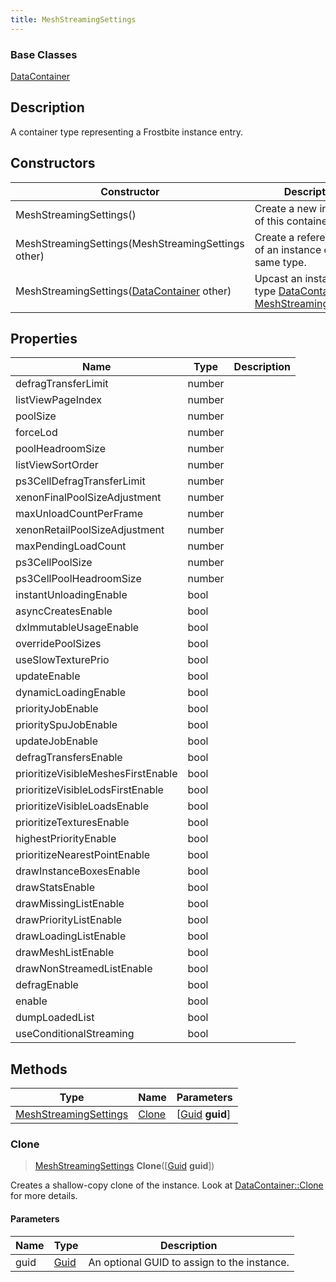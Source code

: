 ```yaml
---
title: MeshStreamingSettings
---
```

### Base Classes

[DataContainer](/vext/ref/shared/class/datacontainer)

## Description

A container type representing a Frostbite instance entry.

## Constructors

| Constructor                                                                      | Description                                                                                                                       |
| -------------------------------------------------------------------------------- | --------------------------------------------------------------------------------------------------------------------------------- |
| MeshStreamingSettings()                                                          | Create a new instance of this container type.                                                                                     |
| MeshStreamingSettings(MeshStreamingSettings other)                               | Create a reference copy of an instance of the same type.                                                                          |
| MeshStreamingSettings([DataContainer](/vext/ref/shared/class/datacontainer) other) | Upcast an instance of type [DataContainer](/vext/ref/shared/class/datacontainer) to [MeshStreamingSettings](/vext/ref/fb/meshstreamingsettings/). |

## Properties

| Name                               | Type   | Description |
| ---------------------------------- | ------ | ----------- |
| defragTransferLimit                | number |             |
| listViewPageIndex                  | number |             |
| poolSize                           | number |             |
| forceLod                           | number |             |
| poolHeadroomSize                   | number |             |
| listViewSortOrder                  | number |             |
| ps3CellDefragTransferLimit         | number |             |
| xenonFinalPoolSizeAdjustment       | number |             |
| maxUnloadCountPerFrame             | number |             |
| xenonRetailPoolSizeAdjustment      | number |             |
| maxPendingLoadCount                | number |             |
| ps3CellPoolSize                    | number |             |
| ps3CellPoolHeadroomSize            | number |             |
| instantUnloadingEnable             | bool   |             |
| asyncCreatesEnable                 | bool   |             |
| dxImmutableUsageEnable             | bool   |             |
| overridePoolSizes                  | bool   |             |
| useSlowTexturePrio                 | bool   |             |
| updateEnable                       | bool   |             |
| dynamicLoadingEnable               | bool   |             |
| priorityJobEnable                  | bool   |             |
| prioritySpuJobEnable               | bool   |             |
| updateJobEnable                    | bool   |             |
| defragTransfersEnable              | bool   |             |
| prioritizeVisibleMeshesFirstEnable | bool   |             |
| prioritizeVisibleLodsFirstEnable   | bool   |             |
| prioritizeVisibleLoadsEnable       | bool   |             |
| prioritizeTexturesEnable           | bool   |             |
| highestPriorityEnable              | bool   |             |
| prioritizeNearestPointEnable       | bool   |             |
| drawInstanceBoxesEnable            | bool   |             |
| drawStatsEnable                    | bool   |             |
| drawMissingListEnable              | bool   |             |
| drawPriorityListEnable             | bool   |             |
| drawLoadingListEnable              | bool   |             |
| drawMeshListEnable                 | bool   |             |
| drawNonStreamedListEnable          | bool   |             |
| defragEnable                       | bool   |             |
| enable                             | bool   |             |
| dumpLoadedList                     | bool   |             |
| useConditionalStreaming            | bool   |             |

## Methods

| Type                                           | Name            | Parameters                                     |
| ---------------------------------------------- | --------------- | ---------------------------------------------- |
| [MeshStreamingSettings](/vext/ref/fb/meshstreamingsettings/) | [Clone](#clone) | \[[Guid](/vext/ref/shared/class/guid) **guid**\] |

### Clone

> [MeshStreamingSettings](/vext/ref/fb/meshstreamingsettings/) **Clone**(\[[Guid](/vext/ref/shared/class/guid) **guid**\])

Creates a shallow-copy clone of the instance. Look at [DataContainer::Clone](/vext/ref/shared/class/datacontainer#clone) for more details.

#### Parameters

| Name | Type         | Description                                 |
| ---- | ------------ | ------------------------------------------- |
| guid | [Guid](/vext/ref/shared/class/guid/) | An optional GUID to assign to the instance. |
